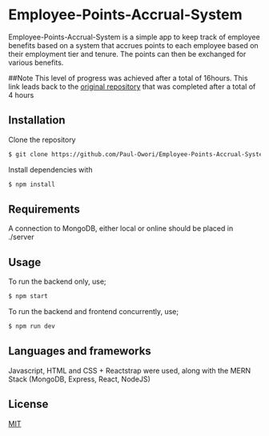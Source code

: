 # Employee-Points-Accrual-System

Employee-Points-Accrual-System is a simple app to keep track of employee benefits based on a system that accrues points to each employee based on their employment tier and tenure. The points can then be exchanged for various benefits.

##Note
This level of progress was achieved after a total of 16hours.
This link leads back to the [original repository](https://github.com/Paul-Owori/Employee-Points-Accrual-System) that was completed after a total of 4 hours

## Installation

Clone the repository

```bash
$ git clone https://github.com/Paul-Owori/Employee-Points-Accrual-System-2.git
```

Install dependencies with

```bash
$ npm install
```

## Requirements

A connection to MongoDB, either local or online should be placed in ./server

## Usage

To run the backend only, use;

```bash
$ npm start
```

To run the backend and frontend concurrently, use;

```bash
$ npm run dev
```

## Languages and frameworks

Javascript, HTML and CSS + Reactstrap were used, along with the MERN Stack (MongoDB, Express, React, NodeJS)

## License

[MIT](https://choosealicense.com/licenses/mit/)
